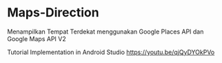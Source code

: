 # Maps-Direction
Menampilkan Tempat Terdekat menggunakan Google Places API dan Google Maps API V2

Tutorial Implementation in Android Studio
https://youtu.be/qjQyDYOkPVo 
